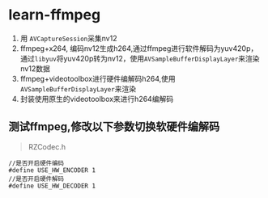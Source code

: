 # learn-ffmpeg

1. 用 `AVCaptureSession`采集nv12
2. ffmpeg+x264, 编码nv12生成h264,通过ffmpeg进行软件解码为yuv420p，通过`libyuv`将yuv420p转为nv12，使用`AVSampleBufferDisplayLayer`来渲染nv12数据
3. ffmpeg+videotoolbox进行硬件编解码h264,使用`AVSampleBufferDisplayLayer`来渲染
4. 封装使用原生的videotoolbox来进行h264编解码


## 测试ffmpeg,修改以下参数切换软硬件编解码
> RZCodec.h
```
//是否开启硬件编码
#define USE_HW_ENCODER 1
//是否开启硬件解码
#define USE_HW_DECODER 1
```
